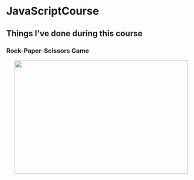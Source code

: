 # JavaScriptCourse
## Things I've done during this course
### Rock-Paper-Scissors Game
<p align="center">
  <img width="460" height="300" src="![SharedScreenshot](https://github.com/FikretGezer/JavaScriptCourse/assets/64322071/f80dd112-ca07-4837-982d-c73541509580)">
</p>


